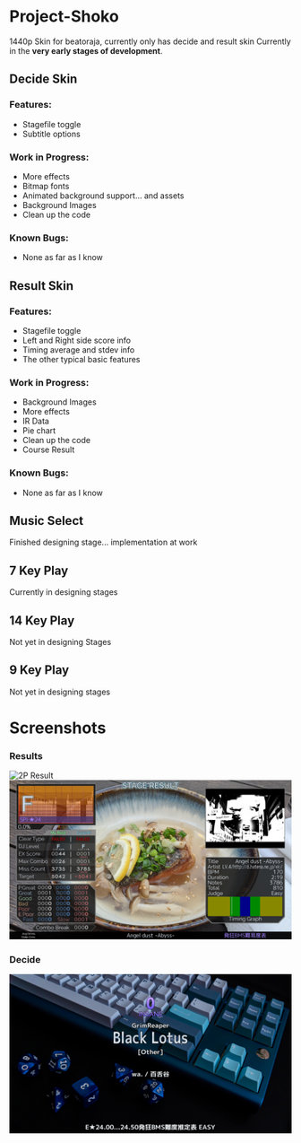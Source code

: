 # Project-Shoko
1440p Skin for beatoraja, currently only has decide and result skin
Currently in the **very early stages of development**.

## Decide Skin
### Features:
* Stagefile toggle
* Subtitle options

### Work in Progress:
* More effects
* Bitmap fonts
* Animated background support... and assets
* Background Images
* Clean up the code

### Known Bugs:
* None as far as I know

## Result Skin
### Features:
* Stagefile toggle
* Left and Right side score info
* Timing average and stdev info
* The other typical basic features

### Work in Progress:
* Background Images
* More effects
* IR Data
* Pie chart
* Clean up the code
* Course Result

### Known Bugs:
* None as far as I know

## Music Select 
Finished designing stage... implementation at work

## 7 Key Play
Currently in designing stages

## 14 Key Play
Not yet in designing Stages

## 9 Key Play
Not yet in designing stages

# Screenshots
### Results
![2P Result](/screenshots/Result2P.png?raw=true)
![1P Result](/screenshots/Result1P.png?raw=true)
### Decide
![Decide](/screenshots/Decide.png?raw=true)
